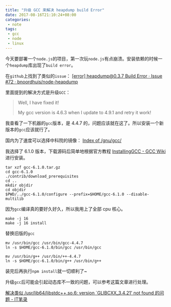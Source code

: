 ```yaml
---
title: "升级 GCC 来解决 heapdump build Error"
date: 2017-08-16T21:10:24+08:00
categories: 
 - note
tags: 
 - gcc
 - node
 - linux
---
```


今天要部署一个`node.js`的项目，第一次玩`node.js`有点崩溃。安装依赖的时候一个`heapdump`库出现了`build error`。

在`github`上找到了类似的`issue`： [[error] heapdump@0.3.7 Build Error · Issue #72 · bnoordhuis/node-heapdump](https://github.com/bnoordhuis/node-heapdump/issues/72)

里面提到的解决方式是升级`GCC`：

> Well, I have fixed it!
> 
> My gcc version is 4.6.3 when I update to 4.9.1 and retry it work!

我查看了一下机器的`gcc`版本，是 4.4.7 的，问题应该就在这了。所以安装一个新版本的`gcc`应该就行了。

国内为了速度可以选择中科院的镜像： [Index of /gnu/gcc/](http://mirrors.opencas.org/gnu/gcc/)

我选择了 6.1.0 版本，下载源码后简单地根据官方教程 [InstallingGCC - GCC Wiki](https://gcc.gnu.org/wiki/InstallingGCC)
进行安装。

    tar xzf gcc-6.1.0.tar.gz
    cd gcc-6.1.0
    ./contrib/download_prerequisites
    cd ..
    mkdir objdir
    cd objdir
    $PWD/../gcc-6.1.0/configure --prefix=$HOME/gcc-6.1.0 --disable-multilib

因为`gcc`编译真的要好久好久，所以我用上了全部 cpu 核心。

    make -j 16
    make -j 16 install

替换旧版的`gcc`

	mv /usr/bin/gcc /usr/bin/gcc-4.4.7
	ln -s $HOME/gcc-6.1.0/bin/gcc /usr/bin/gcc

	mv /usr/bin/g++ /usr/bin/++-4.4.7
	ln -s $HOME/gcc-6.1.0/bin/g++ /usr/bin/g++

装完后再执行`npm install`就一切顺利了~

升级`gcc`后可能会引起动态库不一致的问题，可以参考这篇文章进行处理。

[解决类似 /usr/lib64/libstdc++.so.6: version `GLIBCXX_3.4.21' not found 的问题 - IT笔录](https://itbilu.com/linux/management/NymXRUieg.html)







